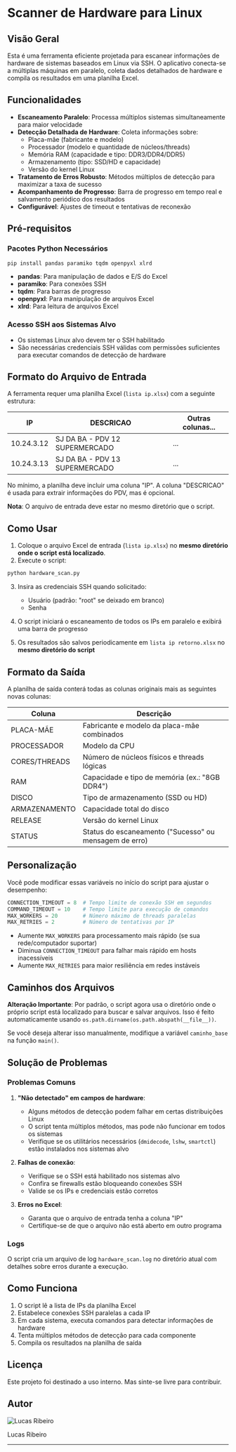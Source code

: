 # Scanner de Hardware para Linux

## Visão Geral

Esta é uma ferramenta eficiente projetada para escanear informações de hardware de sistemas baseados em Linux via SSH. O aplicativo conecta-se a múltiplas máquinas em paralelo, coleta dados detalhados de hardware e compila os resultados em uma planilha Excel.

## Funcionalidades

- **Escaneamento Paralelo**: Processa múltiplos sistemas simultaneamente para maior velocidade
- **Detecção Detalhada de Hardware**: Coleta informações sobre:
  - Placa-mãe (fabricante e modelo)
  - Processador (modelo e quantidade de núcleos/threads)
  - Memória RAM (capacidade e tipo: DDR3/DDR4/DDR5)
  - Armazenamento (tipo: SSD/HD e capacidade)
  - Versão do kernel Linux
- **Tratamento de Erros Robusto**: Métodos múltiplos de detecção para maximizar a taxa de sucesso
- **Acompanhamento de Progresso**: Barra de progresso em tempo real e salvamento periódico dos resultados
- **Configurável**: Ajustes de timeout e tentativas de reconexão

## Pré-requisitos

### Pacotes Python Necessários

```bash
pip install pandas paramiko tqdm openpyxl xlrd
```

- **pandas**: Para manipulação de dados e E/S do Excel
- **paramiko**: Para conexões SSH
- **tqdm**: Para barras de progresso
- **openpyxl**: Para manipulação de arquivos Excel
- **xlrd**: Para leitura de arquivos Excel

### Acesso SSH aos Sistemas Alvo

- Os sistemas Linux alvo devem ter o SSH habilitado
- São necessárias credenciais SSH válidas com permissões suficientes para executar comandos de detecção de hardware

## Formato do Arquivo de Entrada

A ferramenta requer uma planilha Excel (`lista ip.xlsx`) com a seguinte estrutura:

| IP         | DESCRICAO                     | Outras colunas... |
|------------|-------------------------------|-------------------|
| 10.24.3.12 | SJ DA BA - PDV 12 SUPERMERCADO | ...               |
| 10.24.3.13 | SJ DA BA - PDV 13 SUPERMERCADO | ...               |

No mínimo, a planilha deve incluir uma coluna "IP". A coluna "DESCRICAO" é usada para extrair informações do PDV, mas é opcional.

**Nota**: O arquivo de entrada deve estar no mesmo diretório que o script.

## Como Usar

1. Coloque o arquivo Excel de entrada (`lista ip.xlsx`) no **mesmo diretório onde o script está localizado**.
2. Execute o script:

```bash
python hardware_scan.py
```

3. Insira as credenciais SSH quando solicitado:
   - Usuário (padrão: "root" se deixado em branco)
   - Senha

4. O script iniciará o escaneamento de todos os IPs em paralelo e exibirá uma barra de progresso
5. Os resultados são salvos periodicamente em `lista ip retorno.xlsx` no **mesmo diretório do script**

## Formato da Saída

A planilha de saída conterá todas as colunas originais mais as seguintes novas colunas:

| Coluna           | Descrição                                  |
|------------------|--------------------------------------------|
| PLACA-MÃE        | Fabricante e modelo da placa-mãe combinados |
| PROCESSADOR      | Modelo da CPU                              |
| CORES/THREADS    | Número de núcleos físicos e threads lógicas|
| RAM              | Capacidade e tipo de memória (ex.: "8GB DDR4") |
| DISCO            | Tipo de armazenamento (SSD ou HD)          |
| ARMAZENAMENTO    | Capacidade total do disco                  |
| RELEASE          | Versão do kernel Linux                     |
| STATUS           | Status do escaneamento ("Sucesso" ou mensagem de erro) |

## Personalização

Você pode modificar essas variáveis no início do script para ajustar o desempenho:

```python
CONNECTION_TIMEOUT = 8  # Tempo limite de conexão SSH em segundos
COMMAND_TIMEOUT = 10    # Tempo limite para execução de comandos
MAX_WORKERS = 20        # Número máximo de threads paralelas
MAX_RETRIES = 2         # Número de tentativas por IP
```

- Aumente `MAX_WORKERS` para processamento mais rápido (se sua rede/computador suportar)
- Diminua `CONNECTION_TIMEOUT` para falhar mais rápido em hosts inacessíveis
- Aumente `MAX_RETRIES` para maior resiliência em redes instáveis

## Caminhos dos Arquivos

**Alteração Importante**: Por padrão, o script agora usa o diretório onde o próprio script está localizado para buscar e salvar arquivos. Isso é feito automaticamente usando `os.path.dirname(os.path.abspath(__file__))`.

Se você deseja alterar isso manualmente, modifique a variável `caminho_base` na função `main()`.

## Solução de Problemas

### Problemas Comuns

1. **"Não detectado" em campos de hardware**:
   - Alguns métodos de detecção podem falhar em certas distribuições Linux
   - O script tenta múltiplos métodos, mas pode não funcionar em todos os sistemas
   - Verifique se os utilitários necessários (`dmidecode`, `lshw`, `smartctl`) estão instalados nos sistemas alvo

2. **Falhas de conexão**:
   - Verifique se o SSH está habilitado nos sistemas alvo
   - Confira se firewalls estão bloqueando conexões SSH
   - Valide se os IPs e credenciais estão corretos

3. **Erros no Excel**:
   - Garanta que o arquivo de entrada tenha a coluna "IP"
   - Certifique-se de que o arquivo não está aberto em outro programa

### Logs

O script cria um arquivo de log `hardware_scan.log` no diretório atual com detalhes sobre erros durante a execução.

## Como Funciona

1. O script lê a lista de IPs da planilha Excel
2. Estabelece conexões SSH paralelas a cada IP
3. Em cada sistema, executa comandos para detectar informações de hardware
4. Tenta múltiplos métodos de detecção para cada componente
5. Compila os resultados na planilha de saída

## Licença

Este projeto foi destinado a uso interno.
Mas sinte-se livre para contribuir.

## Autor
![Lucas Ribeiro](https://github.com/lucaswotta.png?size=120)

Lucas Ribeiro

---